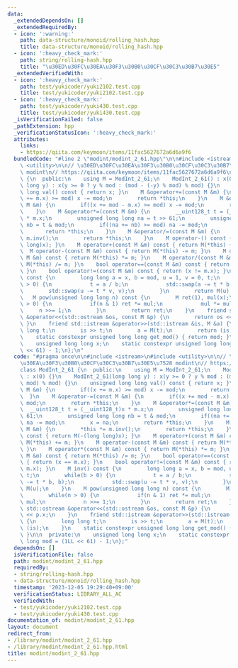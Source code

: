 ```yaml
---
data:
  _extendedDependsOn: []
  _extendedRequiredBy:
  - icon: ':warning:'
    path: data-structure/monoid/rolling_hash.hpp
    title: data-structure/monoid/rolling_hash.hpp
  - icon: ':heavy_check_mark:'
    path: string/rolling-hash.hpp
    title: "\u30ED\u30FC\u30EA\u30F3\u30B0\u30CF\u30C3\u30B7\u30E5"
  _extendedVerifiedWith:
  - icon: ':heavy_check_mark:'
    path: test/yukicoder/yuki2102.test.cpp
    title: test/yukicoder/yuki2102.test.cpp
  - icon: ':heavy_check_mark:'
    path: test/yukicoder/yuki430.test.cpp
    title: test/yukicoder/yuki430.test.cpp
  _isVerificationFailed: false
  _pathExtension: hpp
  _verificationStatusIcon: ':heavy_check_mark:'
  attributes:
    links:
    - https://qiita.com/keymoon/items/11fac5627672a6d6a9f6
  bundledCode: "#line 2 \"modint/modint_2_61.hpp\"\n\n#include <istream>\n#include\
    \ <utility>\n\n// \u30ED\u30FC\u30EA\u30F3\u30B0\u30CF\u30C3\u30B7\u30E5\u7528\
    \ modint\n// https://qiita.com/keymoon/items/11fac5627672a6d6a9f6\nclass ModInt_2_61\
    \ {\n  public:\n    using M = ModInt_2_61;\n    ModInt_2_61() : x(0) {}\n    ModInt_2_61(long\
    \ long y) : x(y >= 0 ? y % mod : (mod - (-y) % mod) % mod) {}\n    unsigned long\
    \ long val() const { return x; }\n    M &operator+=(const M &m) {\n        if((x\
    \ += m.x) >= mod) x -= mod;\n        return *this;\n    }\n    M &operator-=(const\
    \ M &m) {\n        if((x += mod - m.x) >= mod) x -= mod;\n        return *this;\n\
    \    }\n    M &operator*=(const M &m) {\n        __uint128_t t = (__uint128_t)x\
    \ * m.x;\n        unsigned long long na = t >> 61;\n        unsigned long long\
    \ nb = t & mod;\n        if((na += nb) >= mod) na -= mod;\n        x = na;\n \
    \       return *this;\n    }\n    M &operator/=(const M &m) {\n        *this *=\
    \ m.inv();\n        return *this;\n    }\n    M operator-() const { return M(-(long\
    \ long)x); }\n    M operator+(const M &m) const { return M(*this) += m; }\n  \
    \  M operator-(const M &m) const { return M(*this) -= m; }\n    M operator*(const\
    \ M &m) const { return M(*this) *= m; }\n    M operator/(const M &m) const { return\
    \ M(*this) /= m; }\n    bool operator==(const M &m) const { return (x == m.x);\
    \ }\n    bool operator!=(const M &m) const { return (x != m.x); }\n    M inv()\
    \ const {\n        long long a = x, b = mod, u = 1, v = 0, t;\n        while(b\
    \ > 0) {\n            t = a / b;\n            std::swap(a -= t * b, b);\n    \
    \        std::swap(u -= t * v, v);\n        }\n        return M(u);\n    }\n \
    \   M pow(unsigned long long n) const {\n        M ret(1), mul(x);\n        while(n\
    \ > 0) {\n            if(n & 1) ret *= mul;\n            mul *= mul;\n       \
    \     n >>= 1;\n        }\n        return ret;\n    }\n    friend std::ostream\
    \ &operator<<(std::ostream &os, const M &p) {\n        return os << p.x;\n   \
    \ }\n    friend std::istream &operator>>(std::istream &is, M &a) {\n        long\
    \ long t;\n        is >> t;\n        a = M(t);\n        return (is);\n    }\n\
    \    static constexpr unsigned long long get_mod() { return mod; }\n\n  private:\n\
    \    unsigned long long x;\n    static constexpr unsigned long long mod = (1LL\
    \ << 61) - 1;\n};\n"
  code: "#pragma once\n\n#include <istream>\n#include <utility>\n\n// \u30ED\u30FC\
    \u30EA\u30F3\u30B0\u30CF\u30C3\u30B7\u30E5\u7528 modint\n// https://qiita.com/keymoon/items/11fac5627672a6d6a9f6\n\
    class ModInt_2_61 {\n  public:\n    using M = ModInt_2_61;\n    ModInt_2_61()\
    \ : x(0) {}\n    ModInt_2_61(long long y) : x(y >= 0 ? y % mod : (mod - (-y) %\
    \ mod) % mod) {}\n    unsigned long long val() const { return x; }\n    M &operator+=(const\
    \ M &m) {\n        if((x += m.x) >= mod) x -= mod;\n        return *this;\n  \
    \  }\n    M &operator-=(const M &m) {\n        if((x += mod - m.x) >= mod) x -=\
    \ mod;\n        return *this;\n    }\n    M &operator*=(const M &m) {\n      \
    \  __uint128_t t = (__uint128_t)x * m.x;\n        unsigned long long na = t >>\
    \ 61;\n        unsigned long long nb = t & mod;\n        if((na += nb) >= mod)\
    \ na -= mod;\n        x = na;\n        return *this;\n    }\n    M &operator/=(const\
    \ M &m) {\n        *this *= m.inv();\n        return *this;\n    }\n    M operator-()\
    \ const { return M(-(long long)x); }\n    M operator+(const M &m) const { return\
    \ M(*this) += m; }\n    M operator-(const M &m) const { return M(*this) -= m;\
    \ }\n    M operator*(const M &m) const { return M(*this) *= m; }\n    M operator/(const\
    \ M &m) const { return M(*this) /= m; }\n    bool operator==(const M &m) const\
    \ { return (x == m.x); }\n    bool operator!=(const M &m) const { return (x !=\
    \ m.x); }\n    M inv() const {\n        long long a = x, b = mod, u = 1, v = 0,\
    \ t;\n        while(b > 0) {\n            t = a / b;\n            std::swap(a\
    \ -= t * b, b);\n            std::swap(u -= t * v, v);\n        }\n        return\
    \ M(u);\n    }\n    M pow(unsigned long long n) const {\n        M ret(1), mul(x);\n\
    \        while(n > 0) {\n            if(n & 1) ret *= mul;\n            mul *=\
    \ mul;\n            n >>= 1;\n        }\n        return ret;\n    }\n    friend\
    \ std::ostream &operator<<(std::ostream &os, const M &p) {\n        return os\
    \ << p.x;\n    }\n    friend std::istream &operator>>(std::istream &is, M &a)\
    \ {\n        long long t;\n        is >> t;\n        a = M(t);\n        return\
    \ (is);\n    }\n    static constexpr unsigned long long get_mod() { return mod;\
    \ }\n\n  private:\n    unsigned long long x;\n    static constexpr unsigned long\
    \ long mod = (1LL << 61) - 1;\n};"
  dependsOn: []
  isVerificationFile: false
  path: modint/modint_2_61.hpp
  requiredBy:
  - string/rolling-hash.hpp
  - data-structure/monoid/rolling_hash.hpp
  timestamp: '2023-12-05 19:29:40+09:00'
  verificationStatus: LIBRARY_ALL_AC
  verifiedWith:
  - test/yukicoder/yuki2102.test.cpp
  - test/yukicoder/yuki430.test.cpp
documentation_of: modint/modint_2_61.hpp
layout: document
redirect_from:
- /library/modint/modint_2_61.hpp
- /library/modint/modint_2_61.hpp.html
title: modint/modint_2_61.hpp
---
```


